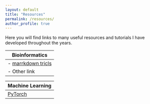 ```yaml
---
layout: default
title: "Resources"
permalink: /resources/
author_profile: true
---
```


Here you will find links to many useful resources and tutorials I have developed throughout the years. 


| Bioinformatics |
|-----------|
| - [marrkdown tricls](https://ashleyvsch.github.io/resources/markdown-tricks/) |
| - Other link |





| Machine Learning |
|-----------|
| [PyTorch](https://ashleyvsch.github.io/fashion-mnist/) |

